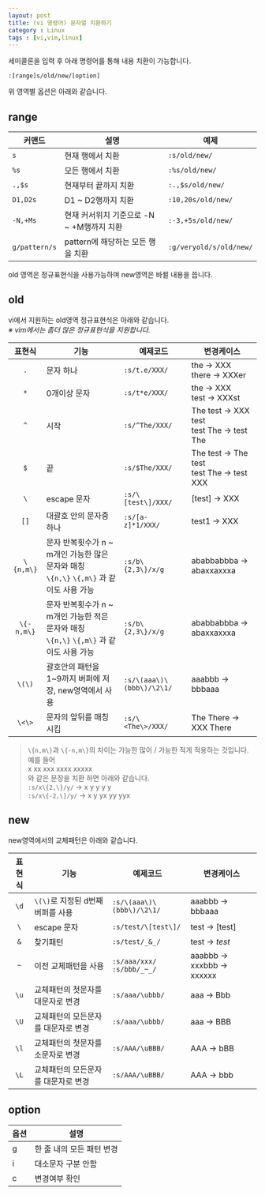 ```yaml
---
layout: post
title: (vi 명령어) 문자열 치환하기
category : Linux
tags : [vi,vim,linux]
---
```


세미콜론을 입력 후 아래 명령어를 통해 내용 치환이 가능합니다.

    :[range]s/old/new/[option]

위 영역별 옵션은 아래와 같습니다.

range
----

|커맨드|설명|예제|
|---|---|---|
|`s`|현재 행에서 치환|`:s/old/new/`|
|`%s`|모든 행에서 치환|`:%s/old/new/`|
|`.,$s`|현재부터 끝까지 치환|`:.,$s/old/new/`|
|`D1,D2s`|D1 ~ D2행까지 치환|`:10,20s/old/new/`|
|`-N,+Ms`|현재 커서위치 기준으로 -N ~ +M행까지 치환|`:-3,+5s/old/new/`|
|`g/pattern/s`|pattern에 해당하는 모든 행을 치환|`:g/veryold/s/old/new/`|



old 영역은 정규표현식을 사용가능하며 new영역은 바뀔 내용을 씁니다.

old
----

vi에서 지원하는 old영역 정규표현식은 아래와 같습니다.    
_※ vim에서는 좀더 많은 정규표현식을 지원합니다._

|표현식|기능|예제코드|변경케이스|
|:----:|----|----|----|
|`.`|문자 하나|`:s/t.e/XXX/`| the -> XXX<br/> there -> XXXer |
|`*`|0개이상 문자|`:s/t*e/XXX/`| the -> XXX<br/> test -> XXXst |
|`^`|시작|`:s/^The/XXX/`| The test -> XXX test<br/> test The -> test The |
|`$`|끝|`:s/$The/XXX/`| The test -> The test<br/> test The -> test XXX |
|`\`|escape 문자|`:s/\[test\]/XXX/`| [test] -> XXX |
|`[]`|대괄호 안의 문자중 하나|`:s/[a-z]*1/XXX/`| test1 -> XXX |
|`\{n,m\}`|문자 반복횟수가 n ~ m개인 가능한 많은 문자와 매칭<br/>`\{n,\}` `\{,m\}` 과 같이도 사용 가능 |`:s/b\{2,3\}/x/g`| ababbabbba -> abaxxaxxxa |
|`\{-n,m\}`|문자 반복횟수가 n ~ m개인 가능한 적은 문자와 매칭<br/>`\{n,\}` `\{,m\}` 과 같이도 사용 가능 |`:s/b\{2,3\}/x/g`| ababbabbba -> abaxxaxxxa |
|`\(\)`|괄호안의 패턴을 1~9까지 버퍼에 저장, new영역에서 사용|`:s/\(aaa\)\(bbb\)/\2\1/`| aaabbb -> bbbaaa |
|`\<\>`|문자의 앞뒤를 매칭 시킴|`:s/\<The\>/XXX/`| The There -> XXX There |

> `\{n,m\}`과 `\{-n,m\}`의 차이는 가능한 많이 / 가능한 적게 적용하는 것입니다.    
> 예를 들어      
>     x xx xxx xxxx xxxxx    
> 와 같은 문장을 치환 하면 아래와 같습니다.     
> `:s/x\{2,\}/y/` -> x y y y y    
> `:s/x\{-2,\}/y/` -> x y yx yy yyx    


new
----

new영역에서의 교체패턴은 아래와 같습니다.

|표현식|기능|예제코드|변경케이스|
|:----:|----|----|----|
|`\d`|`\(\)`로 지정된 d번째 버퍼를 사용|`:s/\(aaa\)\(bbb\)/\2\1/`| aaabbb -> bbbaaa |
|`\`|escape 문자|`:s/test/\[test\]/`| test -> [test] |
|`&`|찾기패턴|`:s/test/_&_/`| test -> _test_ |
|`~`|이전 교체패턴을 사용|`:s/aaa/xxx/`<br/>`:s/bbb/_~_/`| aaabbb -> xxxbbb -> xxxxxx |
|`\u`|교체패턴의 첫문자를 대문자로 변경|`:s/aaa/\ubbb/`| aaa -> Bbb |
|`\U`|교체패턴의 모든문자를 대문자로 변경|`:s/aaa/\ubbb/`| aaa -> BBB |
|`\l`|교체패턴의 첫문자를 소문자로 변경|`:s/AAA/\uBBB/`| AAA -> bBB |
|`\L`|교체패턴의 모든문자를 대문자로 변경|`:s/AAA/\uBBB/`| AAA -> bbb |

option
----

|옵션|설명|
|----|----|
|g|한 줄 내의 모든 패턴 변경|
|i|대소문자 구분 안함|
|c|변경여부 확인|
